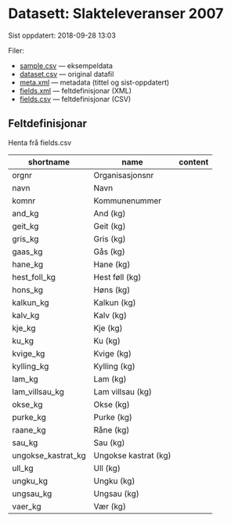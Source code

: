 # Datasett: 	Slakteleveranser 2007
 Sist oppdatert: 2018-09-28 13:03

 Filer:
 - [sample.csv](sample.csv) — eksempeldata
 - [dataset.csv](dataset.csv) — original datafil
 - [meta.xml](meta.xml) — metadata (tittel og sist-oppdatert)
 - [fields.xml](fields.xml) — feltdefinisjonar (XML)
 - [fields.csv](fields.csv) — feltdefinisjonar (CSV)


## Feltdefinisjonar
Henta frå fields.csv

| shortname | name | content |
| --- | --- | --- |
| orgnr | Organisasjonsnr |  |
| navn | Navn |  |
| komnr | Kommunenummer |  |
| and_kg | And (kg) |  |
| geit_kg | Geit (kg) |  |
| gris_kg | Gris (kg) |  |
| gaas_kg | Gås (kg) |  |
| hane_kg | Hane (kg) |  |
| hest_foll_kg | Hest føll (kg) |  |
| hons_kg | Høns (kg) |  |
| kalkun_kg | Kalkun (kg) |  |
| kalv_kg | Kalv (kg) |  |
| kje_kg | Kje (kg) |  |
| ku_kg | Ku (kg) |  |
| kvige_kg | Kvige (kg) |  |
| kylling_kg | Kylling (kg) |  |
| lam_kg | Lam (kg) |  |
| lam_villsau_kg | Lam villsau (kg) |  |
| okse_kg | Okse (kg) |  |
| purke_kg | Purke (kg) |  |
| raane_kg | Råne (kg) |  |
| sau_kg | Sau (kg) |  |
| ungokse_kastrat_kg | Ungokse kastrat (kg) |  |
| ull_kg | Ull (kg) |  |
| ungku_kg | Ungku (kg) |  |
| ungsau_kg | Ungsau (kg) |  |
| vaer_kg | Vær (kg) |  |

